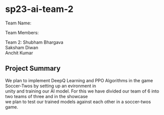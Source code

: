 # sp23-ai-team-2

Team Name: 

Team Members:

Team 2:
Shubham Bhargava \
Saksham Diwan \
Anchit Kumar 

## Project Summary
We plan to implement DeepQ Learning and PPO Algorithms in the game Soccer-Twos by setting up an evironment in \
unity and training our AI model. For this we have divided our team of 6 into two teams of three and in the showcase \
we plan to test our trained models against each other in a soccer-twos game.
